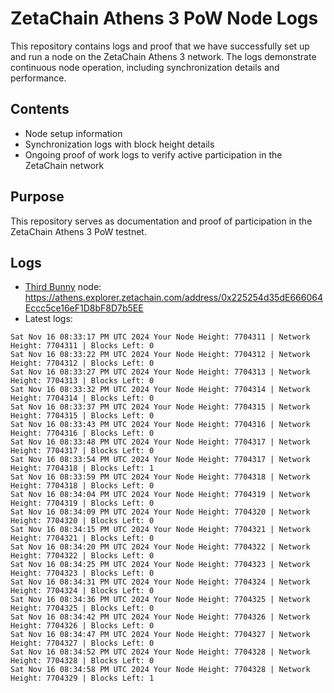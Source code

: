# ZetaChain Athens 3 PoW Node Logs
This repository contains logs and proof that we have successfully set up and run a node on the ZetaChain Athens 3 network. The logs demonstrate continuous node operation, including synchronization details and performance.

## Contents
- Node setup information
- Synchronization logs with block height details
- Ongoing proof of work logs to verify active participation in the ZetaChain network

## Purpose
This repository serves as documentation and proof of participation in the ZetaChain Athens 3 PoW testnet.

## Logs

- [Third Bunny](https://thirdbunny.xyz/) node: https://athens.explorer.zetachain.com/address/0x225254d35dE666064Eccc5ce16eF1D8bF8D7b5EE
- Latest logs:
```
Sat Nov 16 08:33:17 PM UTC 2024 Your Node Height: 7704311 | Network Height: 7704311 | Blocks Left: 0
Sat Nov 16 08:33:22 PM UTC 2024 Your Node Height: 7704312 | Network Height: 7704312 | Blocks Left: 0
Sat Nov 16 08:33:27 PM UTC 2024 Your Node Height: 7704313 | Network Height: 7704313 | Blocks Left: 0
Sat Nov 16 08:33:32 PM UTC 2024 Your Node Height: 7704314 | Network Height: 7704314 | Blocks Left: 0
Sat Nov 16 08:33:37 PM UTC 2024 Your Node Height: 7704315 | Network Height: 7704315 | Blocks Left: 0
Sat Nov 16 08:33:43 PM UTC 2024 Your Node Height: 7704316 | Network Height: 7704316 | Blocks Left: 0
Sat Nov 16 08:33:48 PM UTC 2024 Your Node Height: 7704317 | Network Height: 7704317 | Blocks Left: 0
Sat Nov 16 08:33:54 PM UTC 2024 Your Node Height: 7704317 | Network Height: 7704318 | Blocks Left: 1
Sat Nov 16 08:33:59 PM UTC 2024 Your Node Height: 7704318 | Network Height: 7704318 | Blocks Left: 0
Sat Nov 16 08:34:04 PM UTC 2024 Your Node Height: 7704319 | Network Height: 7704319 | Blocks Left: 0
Sat Nov 16 08:34:09 PM UTC 2024 Your Node Height: 7704320 | Network Height: 7704320 | Blocks Left: 0
Sat Nov 16 08:34:15 PM UTC 2024 Your Node Height: 7704321 | Network Height: 7704321 | Blocks Left: 0
Sat Nov 16 08:34:20 PM UTC 2024 Your Node Height: 7704322 | Network Height: 7704322 | Blocks Left: 0
Sat Nov 16 08:34:25 PM UTC 2024 Your Node Height: 7704323 | Network Height: 7704323 | Blocks Left: 0
Sat Nov 16 08:34:31 PM UTC 2024 Your Node Height: 7704324 | Network Height: 7704324 | Blocks Left: 0
Sat Nov 16 08:34:36 PM UTC 2024 Your Node Height: 7704325 | Network Height: 7704325 | Blocks Left: 0
Sat Nov 16 08:34:42 PM UTC 2024 Your Node Height: 7704326 | Network Height: 7704326 | Blocks Left: 0
Sat Nov 16 08:34:47 PM UTC 2024 Your Node Height: 7704327 | Network Height: 7704327 | Blocks Left: 0
Sat Nov 16 08:34:52 PM UTC 2024 Your Node Height: 7704328 | Network Height: 7704328 | Blocks Left: 0
Sat Nov 16 08:34:58 PM UTC 2024 Your Node Height: 7704328 | Network Height: 7704329 | Blocks Left: 1
```
